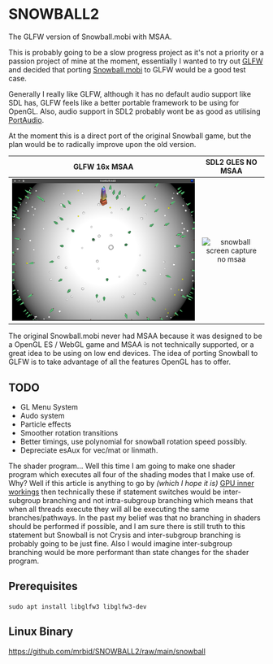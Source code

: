# SNOWBALL2
The GLFW version of Snowball.mobi with MSAA.

This is probably going to be a slow progress project as it's not a priority or a passion project of mine at the moment, essentially I wanted to try out [GLFW](https://www.glfw.org/) and decided that porting [Snowball.mobi](https://github.com/mrbid/Snowball.mobi) to GLFW would be a good test case.

Generally I really like GLFW, although it has no default audio support like SDL has, GLFW feels like a better portable framework to be using for OpenGL. Also, audio support in SDL2 probably wont be as good as utilising [PortAudio](http://www.portaudio.com/).

At the moment this is a direct port of the original Snowball game, but the plan would be to radically improve upon the old version.

GLFW 16x MSAA | SDL2 GLES NO MSAA
:-------------------------:|:-------------------------:
![snowball screen capture 16x msaa](screenshot.png) | ![snowball screen capture no msaa](https://dashboard.snapcraft.io/site_media/appmedia/2021/09/Screenshot_2021-09-26_11-15-10.png)

The original Snowball.mobi never had MSAA because it was designed to be a OpenGL ES / WebGL game and MSAA is not technically supported, or a great idea to be using on low end devices. The idea of porting Snowball to GLFW is to take advantage of all the features OpenGL has to offer.

## TODO
- GL Menu System
- Audo system
- Particle effects
- Smoother rotation transitions
- Better timings, use polynomial for snowball rotation speed possibly.
- Depreciate esAux for vec/mat or linmath.

The shader program... Well this time I am going to make one shader program which executes all four of the shading modes that I make use of. Why? Well if this article is anything to go by _(which I hope it is)_ [GPU inner workings](https://vksegfault.github.io/posts/gentle-intro-gpu-inner-workings/) then technically these if statement switches would be inter-subgroup branching and not intra-subgroup branching which means that when all threads execute they will all be executing the same branches/pathways. In the past my belief was that no branching in shaders should be performed if possible, and I am sure there is still truth to this statement but Snowball is not Crysis and inter-subgroup branching is probably going to be just fine. Also I would imagine inter-subgroup branching would be more performant than state changes for the shader program.

## Prerequisites
`sudo apt install libglfw3 libglfw3-dev`

## Linux Binary
https://github.com/mrbid/SNOWBALL2/raw/main/snowball
